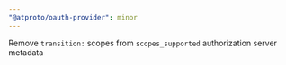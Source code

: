 ```yaml
---
"@atproto/oauth-provider": minor
---
```


Remove `transition:` scopes from `scopes_supported` authorization server metadata
